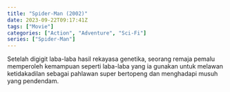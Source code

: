 ```yaml
---
title: "Spider-Man (2002)"
date: 2023-09-22T09:17:41Z
tags: ["Movie"]
categories: ["Action", "Adventure", "Sci-Fi"]
series: ["Spider-Man"]
---
```


Setelah digigit laba-laba hasil rekayasa genetika, seorang remaja pemalu memperoleh kemampuan seperti laba-laba yang ia gunakan untuk melawan ketidakadilan sebagai pahlawan super bertopeng dan menghadapi musuh yang pendendam.

<mux-player stream-type="on-demand"
  src="https://kp3d-my.sharepoint.com/personal/ryoo_kp3d_onmicrosoft_com/_layouts/15/download.aspx?share=ERThGOWk3l1Boo6z90zmyggByiLqYACAwhgfAQ83C0ATUA" metadata-video-title="Spider-Man (2002)" prefer-playback="mse" controls>
  </mux-player>
  
  
  <script src="https://cdn.jsdelivr.net/npm/@mux/mux-player"></script>
  
 <script id="Obh4EkbAhWS0202aJ8dBiOgd3uWT7JlcwgOAvSDAKJ7m00" type="application/ld+json">
 {
  "@context": "https://schema.org/",
  "@type": "VideoObject",
  "name": "Spider-Man (2002)",
  "contentUrl": "https://stream.mux.com/Obh4EkbAhWS0202aJ8dBiOgd3uWT7JlcwgOAvSDAKJ7m00.m3u8",
  "thumbnailUrl": "https://www.themoviedb.org/t/p/original/cduO1uudFt5mY8LmhFFlkkdMlFp.jpg?width=314&fit_mode=preserve&time=25",
  "uploadDate": "2023-09-22T09:17:41Z",
}

</script>
